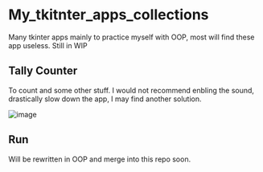 # My_tkitnter_apps_collections
Many tkinter apps mainly to practice myself with OOP, most will find these app useless. Still in WIP

## Tally Counter
To count and some other stuff. I would not recommend enbling the sound, drastically slow down the app, I may find another solution.

![image](https://github.com/HuyHung1408/My_tkitnter_apps_collections/assets/86362423/68d38c1d-e880-4473-a755-1e8bba66cf0c)

## Run
Will be rewritten in OOP and merge into this repo soon. 

